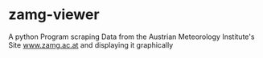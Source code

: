 # zamg-viewer
A python Program scraping Data from the Austrian Meteorology Institute's Site www.zamg.ac.at and displaying it graphically
